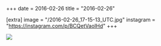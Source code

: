 +++
date = 2016-02-26
title = "2016-02-26"

[extra]
image = "/2016-02-26_17-15-13_UTC.jpg"
instagram = "https://instagram.com/p/BCQetVaoIHd"
+++

<img src="/2016-02-26_17-15-13_UTC.jpg" />
